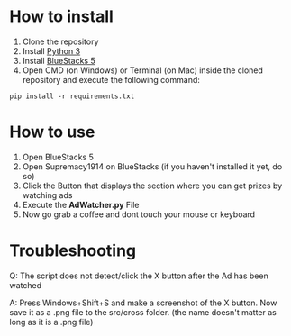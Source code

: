 # How to install

1. Clone the repository
2. Install [Python 3](https://www.python.org/downloads/)
3. Install [BlueStacks 5](https://www.bluestacks.com/de/index.html)
4. Open CMD (on Windows) or Terminal (on Mac) inside the cloned repository and execute the following command:

```
pip install -r requirements.txt
```

# How to use

1. Open BlueStacks 5
2. Open Supremacy1914 on BlueStacks (if you haven't installed it yet, do so)
3. Click the Button that displays the section where you can get prizes by watching ads
4. Execute the **AdWatcher.py** File
5. Now go grab a coffee and dont touch your mouse or keyboard

# Troubleshooting

Q: The script does not detect/click the X button after the Ad has been watched

A: Press Windows+Shift+S and make a screenshot of the X button. Now save it as a .png file to the src/cross folder. (the name doesn't matter as long as it is a .png file)
